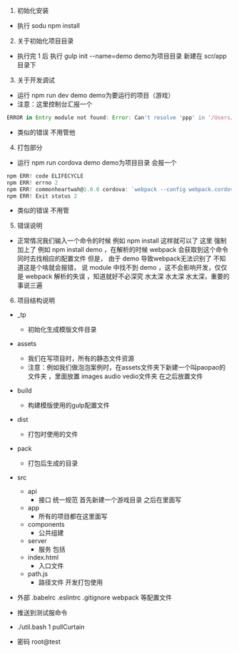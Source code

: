 1. 初始化安装

- 执行 sodu npm install

2. 关于初始化项目目录

- 执行完 1 后 执行 gulp init --name=demo demo为项目目录 新建在 scr/app 目录下

3. 关于开发调试

- 运行 npm run dev demo demo为要运行的项目（游戏）
- 注意：这里控制台汇报一个 
```js
ERROR in Entry module not found: Error: Can't resolve 'ppp' in '/Users/wangahai/work-dev/项目/phaser-es6-webpack
```
- 类似的错误 不用管他 

4. 打包部分

- 运行 npm run cordova demo demo为项目目录 会报一个
```js
npm ERR! code ELIFECYCLE
npm ERR! errno 2
npm ERR! commonheartwah@1.0.0 cordova: `webpack --config webpack.cordova.config.js "stars"`
npm ERR! Exit status 2
```
- 类似的错误 不用管 

5. 错误说明

- 正常情况我们输入一个命令的时候 例如 npm install 这样就可以了 这里 强制加上了 例如 npm install demo ，在解析的时候 webpack 会获取到这个命令 同时去找相应的配置文件 但是， 由于 demo 导致webpack无法识别了 不知道这是个啥就会报错， 说 module 中找不到 demo ，这不会影响开发，仅仅是 webpack 解析的失误 ，知道就好不必深究 水太深 水太深 水太深，重要的事说三遍

6. 项目结构说明

- _tp
  - 初始化生成模版文件目录
- assets
  - 我们在写项目时，所有的静态文件资源
  - 注意：例如我们做泡泡案例时，在assets文件夹下新建一个叫paopao的文件夹 ，里面放置 images audio vedio文件夹 在之后放置文件
- build
  - 构建模版使用的gulp配置文件
- dist
  - 打包时使用的文件
- pack
  - 打包后生成的目录
- src
  - api
    - 接口 统一规范 首先新建一个游戏目录 之后在里面写
  - app
    - 所有的项目都在这里面写
  - components
    - 公共组建
  - server
    - 服务 包括
  - index.html
    - 入口文件
  - path.js
    - 路径文件 开发打包使用
- 外部 .babelrc .eslintrc .gitignore webpack 等配置文件

- 推送到测试服命令
-  ./util.bash 1 pullCurtain 
-  密码 root@test 